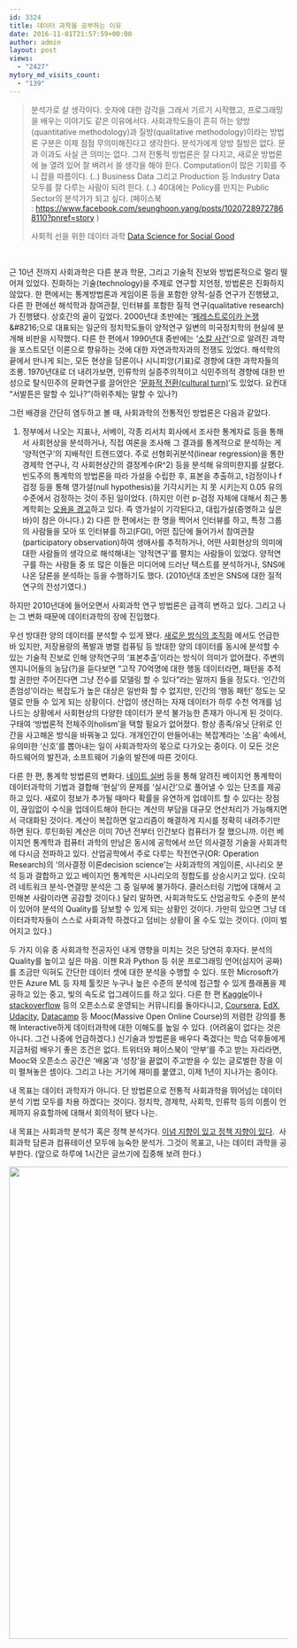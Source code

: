 ```yaml
---
id: 3324
title: 데이터 과학을 공부하는 이유
date: 2016-11-01T21:57:59+00:00
author: admin
layout: post
views:
  - "2427"
mytory_md_visits_count:
  - "139"
---
```

> 분석가로 살 생각이다. 숫자에 대한 감각을 그래서 기르기 시작했고, 프로그래밍을 배우는 이야기도 같은 이유에서다. 사회과학도들이 흔히 하는 양방(quantitative methodology)과 질방(qualitative methodology)이라는 방법론 구분은 이제 점점 무의미해진다고 생각한다. 분석가에게 양방 질방은 없다. 문과 이과도 사실 큰 의미는 없다. 그저 전통적 방법론은 잘 다지고, 새로운 방법론에 늘 열려 있어 잘 벼려서 쓸 생각을 해야 한다. Computation이 많은 기회를 주니 잡을 따름이다. (..) Business Data 그리고 Production 등 Industry Data 모두를 잘 다루는 사람이 되려 한다. (..) 40대에는 Policy를 만지는 Public Sector의 분석가가 되고 싶다. (페이스북 : <https://www.facebook.com/seunghoon.yang/posts/10207289727868110?pnref=story> )
> 
> 사회적 선을 위한 데이터 과학 [Data Science for Social Good](https://dssg.uchicago.edu/)

&nbsp;

근 10년 전까지 사회과학은 다른 분과 학문, 그리고 기술적 진보와 방법론적으로 멀리 떨어져 있었다. 진화하는 기술(technology)을 주제로 연구할 지언정, 방법론은 진화하지 않았다. 한 편에서는 통계방법론과 게임이론 등을 포함한 양적-실증 연구가 진행됐고, 다른 한 편에선 해석학과 참여관찰, 인터뷰를 포함한 질적 연구(qualitative research)가 진행됐다. 상호간의 골이 깊었다. 2000년대 초반에는 &#8216;[페레스트로이카 논쟁](https://en.wikipedia.org/wiki/Perestroika_Movement_(political_science))&#8216;으로 대표되는 일군의 정치학도들이 양적연구 일변의 미국정치학의 현실에 분개해 비판을 시작했다. 다른 한 편에서 1990년대 중반에는 &#8216;[소칼 사건](https://en.wikipedia.org/wiki/Sokal_affair)&#8216;으로 알려진 과학을 포스트모던 이론으로 향유하는 것에 대한 자연과학자과의 전쟁도 있었다. 해석학의 끝에서 만나게 되는, 모든 현상을 담론이나 시니피앙(기표)로 경향에 대한 과학자들의 조롱. 1970년대로 더 내려가보면, 인류학의 실증주의적이고 식민주의적 경향에 대한 반성으로 탈식민주의 문화연구를 끌어안은 &#8216;[문화적 전환(cultural turn)](https://en.wikipedia.org/wiki/Cultural_turn)&#8216;도 있었다. 요컨대 &#8220;서발튼은 말할 수 있나?&#8221;(하위주체는 말할 수 있나?)

그런 배경을 간단히 염두하고 볼 때, 사회과학의 전통적인 방법론은 다음과 같았다.

1) 정부에서 나오는 지표나, 서베이, 각종 리서치 회사에서 조사한 통계자료 등을 통해서 사회현상을 분석하거나, 직접 여론을 조사해 그 결과를 통계적으로 분석하는 게 &#8216;양적연구&#8217;의 지배적인 트렌드였다. 주로 선형회귀분석(linear regression)을 통한 경제학 연구나, 각 사회현상간의 결정계수(R^2) 등을 분석해 유의미한지를 살폈다. 빈도주의 통계학의 방법론을 따라 가설을 수립한 후, 표본을 추출하고, t검정이나 f 검정 등을 통해 영가설(null hypothesis)을 기각시키는 지 못 시키는지 0.05 유의수준에서 검정하는 것이 주된 일이었다. (하지만 이런 p-검정 자체에 대해서 최근 통계학회는 [오용을 경고](http://www.ibric.org/myboard/read.php?Board=news&id=270293)하고 있다. 즉 영가설이 기각된다고, 대립가설(증명하고 싶은 바)이 참은 아니다.) 2) 다른 한 편에서는 한 명을 찍어서 인터뷰를 하고, 특정 그룹의 사람들을 모아 또 인터뷰를 하고(FGI), 어떤 집단에 들어가서 참여관찰(participatory observation)하여 생애사를 추적하거나, 어떤 사회현상의 의미에 대한 사람들의 생각으로 해석해내는 &#8216;양적연구&#8217;를 펼치는 사람들이 있었다. 양적연구를 하는 사람들 중 또 많은 이들은 미디어에 드러난 텍스트를 분석하거나, SNS에 나온 담론을 분석하는 등을 수행하기도 했다. (2010년대 초반은 SNS에 대한 질적연구의 전성기였다.)

하지만 2010년대에 들어오면서 사회과학 연구 방법론은 급격히 변하고 있다. 그리고 나는 그 변화 때문에 데이터과학의 장에 진입했다.

우선 방대한 양의 데이터를 분석할 수 있게 됐다. [새로운 방식의 조직화](http://flyhendrixfly.net/%ec%83%88%eb%a1%9c%ec%9a%b4-%eb%b0%a9%ec%8b%9d%ec%9d%98-%ec%a1%b0%ec%a7%81%ed%99%94/) 에서도 언급한 바 있지만, 저장용량의 폭발과 병렬 컴퓨팅 등 방대한 양의 데이터를 동시에 분석할 수 있는 기술적 진보로 인해 양적연구의 &#8216;표본추출&#8217;이라는 방식이 의미가 없어졌다. 주변의 엔지니어들의 농담(?)을 듣다보면 &#8220;고작 70억명에 대한 행동 데이터라면, 패턴을 추적할 권한만 주어진다면 그냥 전수를 모델링 할 수 있다&#8221;라는 말까지 들을 정도다. &#8216;인간의 존엄성&#8217;이라는 복잡도가 높은 대상은 일반화 할 수 없지만, 인간의 &#8216;행동 패턴&#8217; 정도는 모델로 만들 수 있게 되는 상황이다. 산업이 생산하는 자재 데이터가 하루 수천 억개를 넘나드는 상황에서 사회현상의 다양한 데이터가 분석 불가능한 존재가 아니게 된 것이다. 구태여 &#8216;방법론적 전체주의holism&#8217;을 택할 필요가 없어졌다. 항상 종족/유닛 단위로 인간을 사고해온 방식을 바꿔놓고 있다. 개개인간이 만들어내는 복잡계라는 &#8216;소음&#8217; 속에서, 유의미한 &#8216;신호&#8217;를 뽑아내는 일이 사회과학자의 몫으로 다가오는 중이다. 이 모든 것은 하드웨어의 발전과, 소프트웨어 기술의 발전에 따른 것이다.

다른 한 편, 통계학 방법론의 변화다. [네이트 실버](http://fivethirtyeight.com/) 등을 통해 알려진 베이지언 통계학이 데이터과학의 기법과 결합해 &#8216;현실&#8217;의 문제를 &#8216;실시간&#8217;으로 풀어낼 수 있는 단초를 제공하고 있다. 새로이 정보가 추가될 때마다 확률을 유연하게 업데이트 할 수 있다는 장점이, 끊임없이 수식을 업데이트해야 한다는 계산의 부담을 대규모 연산처리가 가능해지면서 극대화된 것이다. 계산이 복잡하면 알고리즘이 해결하게 지시를 정확히 내려주기만 하면 된다. 루틴화된 계산은 이미 70년 전부터 인간보다 컴퓨터가 잘 했으니까. 이런 베이지언 통계학과 컴퓨터 과학의 만남은 동시에 공학에서 쓰던 의사결정 기술을 사회과학에 다시금 전파하고 있다. 산업공학에서 주로 다루는 작전연구(OR: Operation Research)의 &#8216;의사결정 이론decision science&#8217;는 사회과학의 게임이론, 시나리오 분석 등과 결합하고 있고 베이지언 통계학은 시나리오의 정합도를 상승시키고 있다. (오히려 네트워크 분석-연결망 분석은 그 중 일부에 불가하다. 클러스터링 기법에 대해서 고민해본 사람이라면 공감할 것이다.) 달리 말하면, 사회과학도도 산업공학도 수준의 분석이 있어야 분석의 Quality를 담보할 수 있게 되는 상황인 것이다. 가만히 있으면 그냥 데이터과학자들이 스스로 사회과학 하겠다고 덤비는 상황이 올 수도 있는 것이다. (이미 벌어지고 있다.)

두 가지 이유 중 사회과학 전공자인 내게 영향을 미치는 것은 당연히 후자다. 분석의 Quality를 높이고 싶은 마음. 이젠 R과 Python 등 쉬운 프로그래밍 언어(심지어 공짜)를 조금만 익혀도 간단한 데이터 셋에 대한 분석을 수행할 수 있다. 또한 Microsoft가 만든 Azure ML 등 자체 툴킷은 누구나 높은 수준의 분석에 접근할 수 있게 플래폼을 제공하고 있는 중고, 빛의 속도로 업그레이드를 하고 있다. 다른 한 편 [Kaggle](https://www.kaggle.com/)이나 [stackoverflow](http://stackoverflow.com/) 등의 오픈소스로 운영되는 커뮤니티를 돌아다니고, [Coursera](http://coursera.org), [EdX](http://edx.org), [Udacity](http://udacity.com), [Datacamp](http://datacamp.com) 등 Mooc(Massive Open Online Course)의 저렴한 강의를 통해 Interactive하게 데이터과학에 대한 이해도를 높일 수 있다. (어려움이 없다는 것은 아니다. 그건 나중에 언급하겠다.) 신기술과 방법론을 배우다 죽겠다는 학습 덕후들에게 지금처럼 배우기 좋은 조건은 없다. 트위터와 페이스북이 &#8216;안부&#8217;를 주고 받는 자리라면, Mooc와 오픈소스 공간은 &#8216;배움&#8217;과 &#8216;성장&#8217;을 끝없이 주고받을 수 있는 글로벌한 장을 이미 펼쳐놓은 셈이다. 그리고 나는 거기에 재미를 붙였고, 이제 1년이 지나가는 중이다.

내 목표는 데이터 과학자가 아니다. 단 방법론으로 전통적 사회과학을 뛰어넘는 데이터 분석 기법 모두를 차용 하겠다는 것이다. 정치학, 경제학, 사회학, 인류학 등의 이름이 언제까지 유효할까에 대해서 회의적이 됐다 나는.

내 목표는 사회과학 분석가 혹은 정책 분석가다. [이념 지향이 있고 정책 지향이 있다](http://flyhendrixfly.net/2027-%ed%94%84%eb%a1%9c%ec%a0%9d%ed%8a%b8-beta-v0-1/).  사회과학 담론과 컴퓨테이션 모두에 능숙한 분석가. 그것이 목표고, 나는 데이터 과학을 공부한다. (앞으로 하루에 1시간은 글쓰기에 집중해 보려 한다.)

<img class="aligncenter" src="https://img.washingtonpost.com/rw/2010-2019/WashingtonPost/2013/06/14/Outlook/Images/Obama_edited.jpg?uuid=QQFD4NUmEeKMvhvL7gb4-A" width="508" height="853" />
